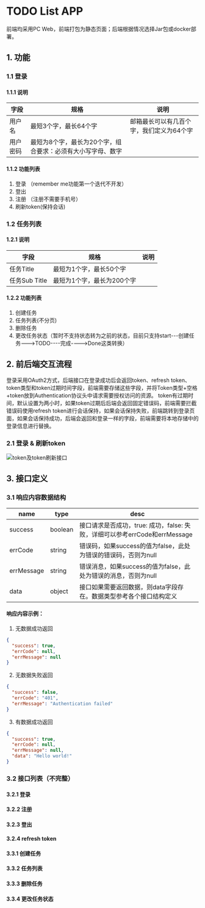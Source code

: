 # TODO List APP
前端均采用PC Web，前端打包为静态页面；后端根据情况选择Jar包或docker部署。

## 1. 功能
### 1.1 登录
#### 1.1.1 说明
| 字段   | 规格                              | 说明                    | 
|------|---------------------------------|-----------------------|
| 用户名  | 最短3个字，最长64个字                    | 邮箱最长可以有几百个字，我们定义为64个字 | 
| 用户密码 | 最短为8个字，最长为20个字，组合要求：必须有大小写字母、数字 |                       |

#### 1.1.2 功能列表
1. 登录 （remember me功能第一个迭代不开发）
2. 登出
3. 注册 （注册不需要手机号）
4. 刷新token(保持会话)

### 1.2 任务列表
#### 1.2.1 说明
| 字段          | 规格              | 说明  | 
|-------------|-----------------|-----|
| 任务Title     | 最短为1个字，最长50个字   |     | 
| 任务Sub Title | 最短为1个字，最长为200个字 |     |
#### 1.2.2 功能列表
1. 创建任务
2. 任务列表(不分页)
3. 删除任务
4. 更改任务状态（暂时不支持状态转为之前的状态，目前只支持start---创建任务--->TODO----完成---->Done这类转换）


## 2. 前后端交互流程
登录采用OAuth2方式，后端接口在登录成功后会返回token、refresh token、token类型和token过期时间字段，前端需要存储这些字段，并将Token类型+空格+token放到Authentication协议头中请求需要授权访问的资源。
token有过期时间，默认设置为两小时，如果token过期后后端会返回固定错误码，前端需要拦截错误码使用refresh token进行会话保持，如果会话保持失败，前端跳转到登录页面，如果会话保持成功，后端会返回和登录一样的字段，前端需要将本地存储中的登录信息进行替换。

### 2.1 登录 & 刷新token
![token及token刷新接口](C:\Users\Ford_Ji\IdeaProjects\todo-list\docs\auth\token.png)

## 3. 接口定义
### 3.1 响应内容数据结构
| name       | type    | desc                                                 |
|------------|---------|------------------------------------------------------|
| success    | boolean | 接口请求是否成功，true: 成功，false: 失败，详细可以参考errCode和errMessage | 
| errCode    | string  | 错误码，如果success的值为false，此处为错误的错误码，否则为null              | 
| errMessage | string  | 错误消息，如果success的值为false，此处为错误的消息，否则为null              | 
| data       | object  | 接口如果需要返回数据，则data字段存在。数据类型参考各个接口结构定义                  | 

#### 响应内容示例：
1. 无数据成功返回
```json
{
  "success": true,
  "errCode": null,
  "errMessage": null
}
```

2. 无数据失败返回
```json
{
  "success": false,
  "errCode": "401",
  "errMessage": "Authentication failed"
}
```

3. 有数据成功返回
```json
{
  "success": true,
  "errCode": null,
  "errMessage": null,
  "data": "Hello world!"
}
```

### 3.2 接口列表（不完整）
#### 3.2.1 登录
#### 3.2.2 注册
#### 3.2.3 登出
#### 3.2.4 refresh token
#### 3.3.1 创建任务
#### 3.3.2 任务列表
#### 3.3.3 删除任务
#### 3.3.4 更改任务状态
